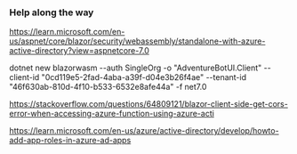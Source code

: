### Help along the way

https://learn.microsoft.com/en-us/aspnet/core/blazor/security/webassembly/standalone-with-azure-active-directory?view=aspnetcore-7.0

dotnet new blazorwasm --auth SingleOrg -o "AdventureBotUI.Client" --client-id "0cd119e5-2fad-4aba-a39f-d04e3b26f4ae" --tenant-id "46f630ab-810d-4f10-b533-6532e8afe44a" -f net7.0

https://stackoverflow.com/questions/64809121/blazor-client-side-get-cors-error-when-accessing-azure-function-using-azure-acti

https://learn.microsoft.com/en-us/azure/active-directory/develop/howto-add-app-roles-in-azure-ad-apps